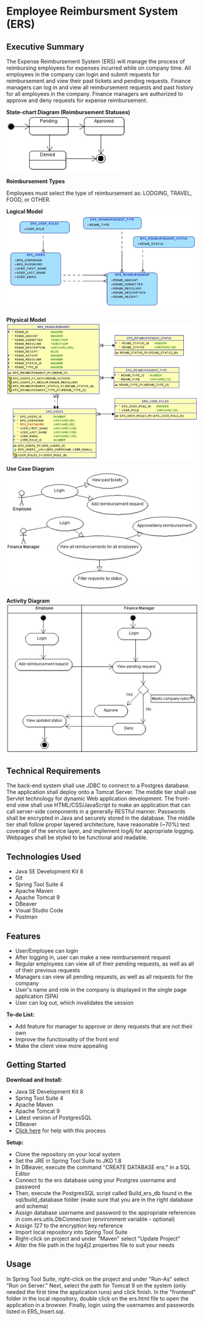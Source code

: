 # Employee Reimbursment System (ERS)

## Executive Summary
The Expense Reimbursement System (ERS) will manage the process of reimbursing employees for expenses incurred while on company time. All employees in the company can login and submit requests for reimbursement and view their past tickets and pending requests. Finance managers can log in and view all reimbursement requests and past history for all employees in the company. Finance managers are authorized to approve and deny requests for expense reimbursement.

**State-chart Diagram (Reimbursement Statuses)** 
![](./imgs/state-chart.jpg)

**Reimbursement Types**

Employees must select the type of reimbursement as: LODGING, TRAVEL, FOOD, or OTHER.

**Logical Model**
![](./imgs/logical.jpg)

**Physical Model**
![](./imgs/physical.jpg)

**Use Case Diagram**
![](./imgs/use-case.jpg)

**Activity Diagram**
![](./imgs/activity.jpg)

## Technical Requirements

The back-end system shall use JDBC to connect to a Postgres database. The application shall deploy onto a Tomcat Server. The middle tier shall use Servlet technology for dynamic Web application development. The front-end view shall use HTML/CSS/JavaScript to make an application that can call server-side components in a generally RESTful manner. Passwords shall be encrypted in Java and securely stored in the database. The middle tier shall follow proper layered architecture, have reasonable (~70%) test coverage of the service layer, and implement log4j for appropriate logging. Webpages shall be styled to be functional and readable. 

## Technologies Used
* Java SE Development Kit 8
* Git
* Spring Tool Suite 4
* Apache Maven 
* Apache Tomcat 9
* DBeaver
* Visual Studio Code
* Postman

## Features
* User/Employee can login
* After logging in, user can make a new reimbursement request
* Regular employees can view all of their pending requests, as well as all of their previous requests
* Managers can view all pending requests, as well as all requests for the company
* User's name and role in the company is displayed in the single page application (SPA)
* User can log out, which invalidates the session

**To-do List:**
* Add feature for manager to approve or deny requests that are not their own
* Improve the functionality of the front end
* Make the client view more appealing

## Getting Started
**Download and Install:**
* Java SE Development Kit 8
* Spring Tool Suite 4
* Apache Maven
* Apache Tomcat 9
* Latest version of PostgresSQL
* DBeaver
* [Click here](https://github.com/201130-JavaFS/Environment-Installation-Guide) for help with this process

**Setup:**
* Clone the repository on your local system
* Set the JRE in Spring Tool Suite to JKD 1.8
* In DBeaver, execute the command "CREATE DATABASE ers;" in a SQL Editor
* Connect to the ers database using your Postgres username and password
* Then, execute the PostgresSQL script called Build_ers_db found in the sql/build_database folder (make sure that you are in the right database and schema)
* Assign database username and password to the appropriate references in com.ers.utils.DbConnection (environment variable - optional)
* Assign 127 to the encryption key reference
* Import local repository into Spring Tool Suite
* Right-click on project and under "Maven" select "Update Project"
* Alter the file path in the log4j2.properties file to suit your needs

## Usage
In Spring Tool Suite, right-click on the project and under "Run-As" select "Run on Server." Next, select the path for Tomcat 9 on the system (only needed the first time the application runs) and click finish. In the "frontend" folder in the local repository, double click on the ers.html file to open the application in a browser. Finally, login using the usernames and passwords listed in ERS_Insert.sql.
